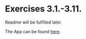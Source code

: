 # Exercises 3.1.-3.11.

Readme will be fulfilled later.

The App can be found [here](https://phonebook6.herokuapp.com/).